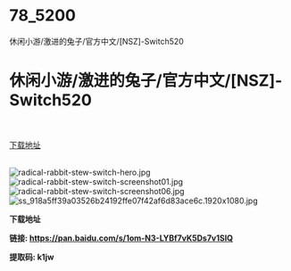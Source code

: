 # 78_5200
休闲小游/激进的兔子/官方中文/[NSZ]-Switch520
# 休闲小游/激进的兔子/官方中文/[NSZ]-Switch520
 <br/></br>
[下载地址](https://www.switch520.cc/article/5200 "下载地址")
<br/></br>

<p><img src="https://ae04.alicdn.com/kf/U07ea9149e42d4e4f9ababcac06bccdf41.png" alt="radical-rabbit-stew-switch-hero.jpg" title="radical-rabbit-stew-switch-hero.jpg"><img src="https://ae03.alicdn.com/kf/Uc5a4a4e94d41479b92a8db5941524d2eV.png" alt="radical-rabbit-stew-switch-screenshot01.jpg" title="radical-rabbit-stew-switch-screenshot01.jpg"><img src="https://ae05.alicdn.com/kf/Ucbd906ee63ac42859658025886733c70n.png" alt="radical-rabbit-stew-switch-screenshot06.jpg" title="radical-rabbit-stew-switch-screenshot06.jpg"><img src="https://ae01.alicdn.com/kf/Uc9de71b7111c446da873ba59021c71c9X.png" alt="ss_918a5ff39a03526b24192ffe07f42af6d83ace6c.1920x1080.jpg" title="ss_918a5ff39a03526b24192ffe07f42af6d83ace6c.1920x1080.jpg"><strong><br></strong></p>
<p><strong>下载地址</strong><span></span></p>
<p><span><strong>链接: </strong></span><a href="https://pan.baidu.com/s/1om-N3-LYBf7vK5Ds7v1SlQ" target="_self" style="text-decoration: underline" rel="noopener noreferrer"><span><strong>https://pan.baidu.com/s/1om-N3-LYBf7vK5Ds7v1SlQ</strong></span></a><span><strong>&nbsp;</strong></span></p>
<p><span><strong>提取码: k1jw</strong></span></p>
